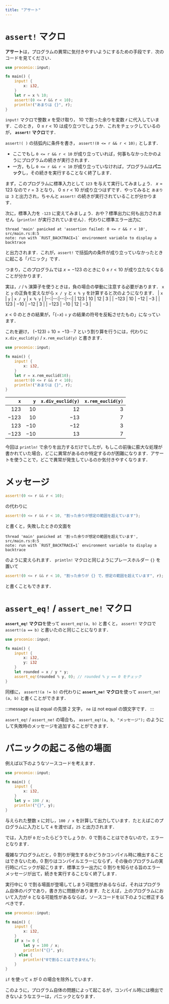 ```yaml
---
title: "アサート"
---
```

# `assert!` マクロ
**アサート**は，プログラムの異常に気付きやすいようにするための手段です．次のコードを見てください．
```rust
use proconio::input;

fn main() {
    input! {
        x: i32,
    }
    let r = x % 10;
    assert!(0 <= r && r < 10);
    println!("あまりは {}", r);
}
```

`input!` マクロで整数 $x$ を受け取り， $10$ で割った余りを変数 $r$ に代入しています．このとき， $0 \leq r < 10$ は成り立つでしょうか．これをチェックしているのが， **`assert!` マクロ**です．

`assert!( )` の括弧内に条件を書き， `assert!(0 <= r && r < 10);` とします．
- ここでもし `0 <= r && r < 10` が成り立っていれば，何事もなかったかのようにプログラムの続きが実行されます．
- 一方，もし `0 <= r && r < 10` が成り立っていなければ，プログラムは**パニック**し，その続きを実行することなく終了します．

まず，このプログラムに標準入力として `123` を与えて実行してみましょう． $x = 123$ なので $r = 3$ となり， $0 \leq r < 10$ が成り立つはずです．やってみると `あまりは 3` と出力され，ちゃんと `assert!` の続きが実行されていることが分かります．

次に，標準入力を `-123` に変えてみましょう．おや？標準出力に何も出力されません（`println!` が実行されていません）．代わりに標準エラー出力に
```
thread 'main' panicked at 'assertion failed: 0 <= r && r < 10', src/main.rs:8:5
note: run with `RUST_BACKTRACE=1` environment variable to display a backtrace
```
と出力されます．これが，`assert!` で括弧内の条件が成り立っていなかったときに起こる「パニック」です．

つまり，このプログラムでは $x = -123$ のときに $0 \leq r < 10$ が成り立たなくなることが分かります．

実は，`/` / `%` 演算子を使うときは，負の場合の挙動に注意する必要があります． `x` と `y` の正負を変えながら `x / y` と `x % y` を計算すると次のようになります．
| `x` | `y` | `x / y` | `x % y` |
|--:|--:|--:|--:|
| $123$ | $10$ | $12$ | $3$ |
| $-123$ | $10$ | $-12$ | $-3$ |
| $123$ | $-10$ | $-12$ | $3$ |
| $-123$ | $-10$ | $12$ | $-3$ |

$x < 0$ のときの結果が，「$(-x) \div y$ の結果の符号を反転させたもの」になっています．

これを避け， $(-123) \div 10 = -13 \cdots 7$ という割り算を行うには，代わりに `x.div_euclid(y)` / `x.rem_euclid(y)` と書きます．
```rust
use proconio::input;

fn main() {
    input! {
        x: i32,
    }
    let r = x.rem_euclid(10);
    assert!(0 <= r && r < 10);
    println!("あまりは {}", r);
}
```
| `x` | `y` | `x.div_euclid(y)` | `x.rem_euclid(y)` |
|--:|--:|--:|--:|
| $123$ | $10$ | $12$ | $3$ |
| $-123$ | $10$ | $-13$ | $7$ |
| $123$ | $-10$ | $-12$ | $3$ |
| $-123$ | $-10$ | $13$ | $7$ |

今回は `println!` で余りを出力するだけでしたが，もしこの前後に膨大な処理が書かれていた場合，どこに異常があるのか特定するのが困難になります．アサートを使うことで，どこで異常が発生しているのか気付きやすくなります．
# メッセージ
```rust
assert!(0 <= r && r < 10);
```
の代わりに
```rust
assert!(0 <= r && r < 10, "割った余りが想定の範囲を超えています");
```
と書くと，失敗したときの文面を
```
thread 'main' panicked at '割った余りが想定の範囲を超えています', src/main.rs:8:5
note: run with `RUST_BACKTRACE=1` environment variable to display a backtrace
```
のように変えられます． `println!` マクロと同じようにプレースホルダー `{}` を置いて
```rust
assert!(0 <= r && r < 10, "割った余りが {} で，想定の範囲を超えています", r);
```
と書くこともできます．
# `assert_eq!` / `assert_ne!` マクロ
**`assert_eq!` マクロ**を使って `assert_eq!(a, b)` と書くと， `assert!` マクロで `assert!(a == b)` と書いたのと同じことになります．
```rust
use proconio::input;

fn main() {
    input! {
        x: i32,
        y: i32
    }
    let rounded = x / y * y;
    assert_eq!(rounded % y, 0); // rounded % y == 0 をチェック
}
```
同様に， `assert!(a != b)` の代わりに **`assert_ne!` マクロ**を使って `assert_ne!(a, b)` と書くことができます．

:::message
`eq` は equal の先頭 2 文字， `ne` は not equal の頭文字です．
:::

`assert_eq!` / `assert_ne!` の場合も， `assert_eq!(a, b, "メッセージ");` のようにして失敗時のメッセージを追加することができます．

# パニックの起こる他の場面
例えば以下のようなソースコードを考えます．
```rust
use proconio::input;

fn main() {
    input! {
        x: i32,
    }
    let y = 100 / x;
    println!("{}", y);
}
```
与えられた整数 `x` に対し，`100 / x` を計算して出力しています．たとえばこのプログラムに入力として `4` を渡せば，`25` と出力されます．

では，入力が `0` だったらどうでしょうか．0 で割ることはできないので，エラーとなります．

複雑なプログラムだと，0 割りが発生するかどうかコンパイル時に検出することはできないため，0 割りはコンパイルエラーにならず，その後のプログラムの実行時にパニックが起こります．標準エラー出力に 0 割りを知らせる旨のエラーメッセージが出て，続きを実行することなく終了します．

実行中に 0 で割る場面が登場してしまう可能性があるならば，それはプログラム自体のバグであり，書き方に問題があります．たとえば，上のプログラムにおいて入力が `0` となる可能性があるならば，ソースコードを以下のように修正するべきです．
```rust
use proconio::input;

fn main() {
    input! {
        x: i32,
    }
    if x != 0 {
        let y = 100 / x;
        println!("{}", y);
    } else {
        println!("0で割ることはできません");
    }
}
```
`if` を使って `x` が 0 の場合を除外しています．

このように，プログラム自体の問題によって起こるが，コンパイル時には検出できないようなエラーは，パニックとなります．